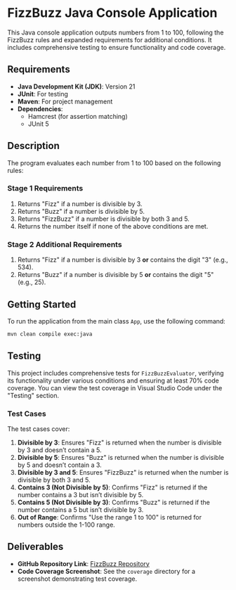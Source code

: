 # FizzBuzz Java Console Application

This Java console application outputs numbers from 1 to 100, following the FizzBuzz rules and expanded requirements for additional conditions. It includes comprehensive testing to ensure functionality and code coverage.

## Requirements

- **Java Development Kit (JDK)**: Version 21
- **JUnit**: For testing
- **Maven**: For project management
- **Dependencies**:
  - Hamcrest (for assertion matching)
  - JUnit 5

## Description

The program evaluates each number from 1 to 100 based on the following rules:

### Stage 1 Requirements
1. Returns "Fizz" if a number is divisible by 3.
2. Returns "Buzz" if a number is divisible by 5.
3. Returns "FizzBuzz" if a number is divisible by both 3 and 5.
4. Returns the number itself if none of the above conditions are met.

### Stage 2 Additional Requirements
1. Returns "Fizz" if a number is divisible by 3 **or** contains the digit "3" (e.g., 534).
2. Returns "Buzz" if a number is divisible by 5 **or** contains the digit "5" (e.g., 25).

## Getting Started

To run the application from the main class `App`, use the following command:
```bash
mvn clean compile exec:java
```

## Testing

This project includes comprehensive tests for `FizzBuzzEvaluator`, verifying its functionality under various conditions and ensuring at least 70% code coverage. You can view the test coverage in Visual Studio Code under the "Testing" section.

### Test Cases

The test cases cover:

1. **Divisible by 3**: Ensures "Fizz" is returned when the number is divisible by 3 and doesn’t contain a 5.
2. **Divisible by 5**: Ensures "Buzz" is returned when the number is divisible by 5 and doesn’t contain a 3.
3. **Divisible by 3 and 5**: Ensures "FizzBuzz" is returned when the number is divisible by both 3 and 5.
4. **Contains 3 (Not Divisible by 5)**: Confirms "Fizz" is returned if the number contains a 3 but isn’t divisible by 5.
5. **Contains 5 (Not Divisible by 3)**: Confirms "Buzz" is returned if the number contains a 5 but isn’t divisible by 3.
6. **Out of Range**: Confirms "Use the range 1 to 100" is returned for numbers outside the 1-100 range.

## Deliverables

- **GitHub Repository Link**: [FizzBuzz Repository](https://github.com/NelliYanchuk/fizzbuzz)
- **Code Coverage Screenshot**: See the `coverage` directory for a screenshot demonstrating test coverage.

